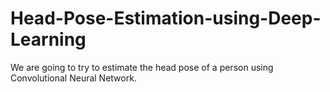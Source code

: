 # Head-Pose-Estimation-using-Deep-Learning
We are going to try to estimate the head pose of a person using Convolutional Neural Network.
